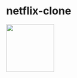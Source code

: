 # netflix-clone
<img src="[relative/path/in/repository/to/image.svg](https://raw.githubusercontent.com/BhushanPatil-121/netflix-clone/master/src/main/webapp/WEB-INF/img/Netflix.png)https://raw.githubusercontent.com/BhushanPatil-121/netflix-clone/master/src/main/webapp/WEB-INF/img/Netflix.png" width="128"/>
